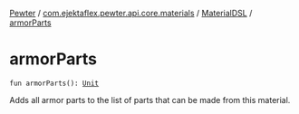 [Pewter](../../index.md) / [com.ejektaflex.pewter.api.core.materials](../index.md) / [MaterialDSL](index.md) / [armorParts](./armor-parts.md)

# armorParts

`fun armorParts(): `[`Unit`](https://kotlinlang.org/api/latest/jvm/stdlib/kotlin/-unit/index.html)

Adds all armor parts to the list of parts that can be made from this
material.

